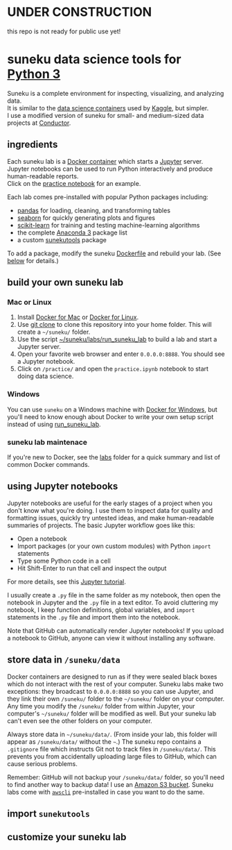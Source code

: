 # UNDER CONSTRUCTION #
this repo is not ready for public use yet!

# suneku data science tools for [Python 3](https://www.python.org/) 

Suneku is a complete environment for inspecting, visualizing, and analyzing data.  
It is similar to the [data science containers](http://blog.kaggle.com/2016/02/05/how-to-get-started-with-data-science-in-containers/) used by [Kaggle](https://www.kaggle.com/), but simpler.   
I use a modified version of suneku for small- and medium-sized data projects at [Conductor](https://www.conductor.com/).

## ingredients

Each suneku lab is a [Docker container](https://www.docker.com/what-docker) which starts a [Jupyter](http://jupyter.org/) server.  
Jupyter notebooks can be used to run Python interactively and produce human-readable reports.  
Click on the [practice notebook](https://github.com/samkennerly/suneku/blob/master/practice/practice.ipynb) for an example.

Each lab comes pre-installed with popular Python packages including:
* [pandas](http://pandas.pydata.org/) for loading, cleaning, and transforming tables
* [seaborn](http://seaborn.pydata.org/) for quickly generating plots and figures
* [scikit-learn](http://scikit-learn.org/stable/) for training and testing machine-learning algorithms
* the complete [Anaconda 3](https://docs.continuum.io/anaconda/pkg-docs) package list
* a custom [sunekutools](https://github.com/samkennerly/suneku/tree/master/sunekutools) package

To add a package, modify the suneku [Dockerfile](https://github.com/samkennerly/suneku/blob/master/labs/latest/Dockerfile) and rebuild your lab. (See [below](https://github.com/samkennerly/suneku/blob/master/README.md#customize-your-suneku-lab) for details.)


## build your own suneku lab

### Mac or Linux
1. Install [Docker for Mac](https://docs.docker.com/docker-for-mac/) or [Docker for Linux](https://docs.docker.com/engine/installation/linux/).
2. Use [git clone](https://help.github.com/articles/cloning-a-repository/) to clone this repository into your home folder.  This will create a `~/suneku/` folder.
3. Use the script [~/suneku/labs/run_suneku_lab](https://github.com/samkennerly/suneku/blob/master/labs/run_suneku_lab) to build a lab and start a Jupyter server.
4. Open your favorite web browser and enter `0.0.0.0:8888`. You should see a Jupyter notebook.
5. Click on `/practice/` and open the `practice.ipynb` notebook to start doing data science.

### Windows
You can use `suneku` on a Windows machine with [Docker for Windows](https://docs.docker.com/docker-for-windows/), but you'll need to know enough about Docker to write your own setup script instead of using [run_suneku_lab](https://github.com/samkennerly/suneku/blob/master/labs/run_suneku_lab).

### suneku lab maintenace

If you're new to Docker, see the [labs](https://github.com/samkennerly/suneku/tree/master/labs) folder for a quick summary and list of common Docker commands.


## using Jupyter notebooks

Jupyter notebooks are useful for the early stages of a project when you don't know what you're doing. I use them to inspect data for quality and formatting issues, quickly try untested ideas, and make human-readable summaries of projects. The basic Jupyter workflow goes like this:

* Open a notebook
* Import packages (or your own custom modules) with Python `import` statements
* Type some Python code in a cell
* Hit Shift-Enter to run that cell and inspect the output

For more details, see this [Jupyter tutorial](http://nbviewer.jupyter.org/github/jupyter/notebook/blob/master/docs/source/examples/Notebook/Notebook%20Basics.ipynb).

I usually create a `.py` file in the same folder as my notebook, then open the notebook in Jupyter and the `.py` file in a text editor. To avoid cluttering my notebook, I keep function definitions, global variables, and `import` statements in the `.py` file and import them into the notebook.

Note that GitHub can automatically render Jupyter notebooks! If you upload a notebook to GitHub, anyone can view it without installing any software. 


## store data in `/suneku/data`

Docker containers are designed to run as if they were sealed black boxes which do not interact with the rest of your computer. Suneku labs make two exceptions: they broadcast to `0.0.0.0:8888` so you can use Jupyter, and they link their own `/suneku/` folder to the `~/suneku/` folder on your computer. Any time you modify the `/suneku/` folder from within Jupyter, your computer's `~/suneku/` folder will be modified as well. But your suneku lab can't even see the other folders on your computer.

Always store data in `~/suneku/data/`. (From inside your lab, this folder will appear as `/suneku/data/` without the `~`.) The suneku repo contains a `.gitignore` file which instructs Git not to track files in `/suneku/data/`. This prevents you from accidentally uploading large files to GitHub, which can cause serious problems.

Remember: GitHub will not backup your `/suneku/data/` folder, so you'll need to find another way to backup data! I use an [Amazon S3 bucket](https://aws.amazon.com/s3/). Suneku labs come with [`awscli`](https://aws.amazon.com/cli/) pre-installed in case you want to do the same.


## import `sunekutools`

## customize your suneku lab
